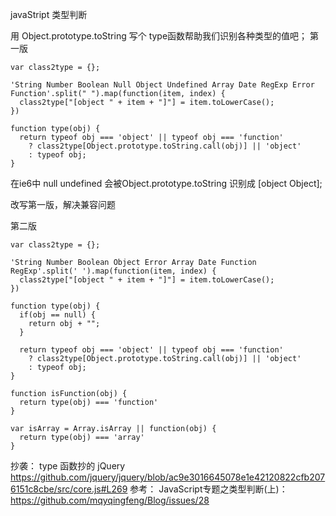 javaStript 类型判断

  用 Object.prototype.toString 写个 type函数帮助我们识别各种类型的值吧；
  第一版

    var class2type = {};

    'String Number Boolean Null Object Undefined Array Date RegExp Error Function'.split(" ").map(function(item, index) {
      class2type["[object " + item + "]"] = item.toLowerCase();
    })

    function type(obj) {
      return typeof obj === 'object' || typeof obj === 'function'
        ? class2type[Object.prototype.toString.call(obj)] || 'object'
        : typeof obj;
    }

  在ie6中 null undefined 会被Object.prototype.toString 识别成 [object Object];

  改写第一版，解决兼容问题

  第二版

    var class2type = {};

    'String Number Boolean Object Error Array Date Function RegExp'.split(' ').map(function(item, index) {
      class2type["[object " + item + "]"] = item.toLowerCase();
    })

    function type(obj) {
      if(obj == null) {
        return obj + "";
      }

      return typeof obj === 'object' || typeof obj === 'function'
        ? class2type[Object.prototype.toString.call(obj)] || 'object'
        : typeof obj;
    }

    function isFunction(obj) {
      return type(obj) === 'function'
    }

    var isArray = Array.isArray || function(obj) {
      return type(obj) === 'array'
    }

  抄袭：
    type 函数抄的 jQuery https://github.com/jquery/jquery/blob/ac9e3016645078e1e42120822cfb2076151c8cbe/src/core.js#L269
  参考：
    JavaScript专题之类型判断(上)： https://github.com/mqyqingfeng/Blog/issues/28

